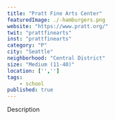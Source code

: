 ```yaml
---
title: "Pratt Fine Arts Center"
featuredImage: ./-hamburgers.png
website: "https://www.pratt.org/"
twit: "prattfinearts"
inst: "prattfinearts"
category: "P"
city: "Seattle"
neighborhood: "Central District"
size: "Medium (11-40)"
location: ['','']
tags:
    - school
published: true
---
```


Description
